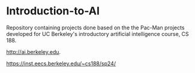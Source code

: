 # Introduction-to-AI
Repository containing projects done based on the the Pac-Man projects developed for UC Berkeley's introductory artificial intelligence course, CS 188.

http://ai.berkeley.edu.

https://inst.eecs.berkeley.edu/~cs188/sp24/
